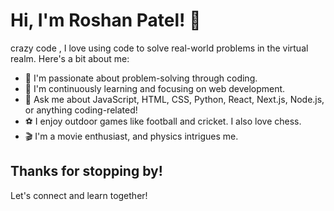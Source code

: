 # Hi, I'm Roshan Patel! 👋

crazy code , I love using code to solve real-world problems in the virtual realm. Here's a bit about me:

- 🚀 I'm passionate about problem-solving through coding.
- 🌱 I'm continuously learning and focusing on web development.
- 💬 Ask me about JavaScript, HTML, CSS, Python, React, Next.js, Node.js, or anything coding-related!
- ⚽ I enjoy outdoor games like football and cricket. I also love chess.
- 🎬 I'm a movie enthusiast, and physics intrigues me.

## Thanks for stopping by!

Let's connect and learn together!

